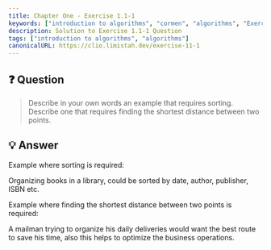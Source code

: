 ```yaml
---
title: Chapter One - Exercise 1.1-1
keywords: ["introduction to algorithms", "cormen", "algorithms", "Exercise 1.1-1"]
description: Solution to Exercise 1.1-1 Question
tags: ["introduction to algorithms", "algorithms"]
canonicalURL: https://clio.limistah.dev/exercise-11-1
---
```


## ❓ Question 

> Describe in your own words an example that requires sorting. Describe one that requires finding the shortest distance between two points.

## 💡 Answer

Example where sorting is required:

Organizing books in a library, could be sorted by date, author, publisher, ISBN etc.

Example where finding the shortest distance between two points is required:

A mailman trying to organize his daily deliveries would want the best route to save his time, also this helps to optimize the business operations.
